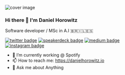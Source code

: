 ![cover image](https://user-images.githubusercontent.com/3278232/89234006-35828b00-d5eb-11ea-8580-5ad0aaace13d.jpg)
### Hi there 👋 I'm Daniel Horowitz

Software developer / MSc in A.I 
🇧🇷🇮🇱🇪🇸

[![twitter badge](https://img.shields.io/badge/twitter-horowitzd-1da1f2?style=flat-square&logo=twitter)](https://twitter.com/horowitzd)
[![speakerdeck badge](https://img.shields.io/badge/speakerdeck-horowitz-009287?style=flat-square&logo=speaker-deck)](https://speakerdeck.com/horowitz)
[![medium badge](https://img.shields.io/badge/blog-medium-12100E?style=flat-square&logo=medium)](https://medium.com/@danielhorowitzz)
[![instagram badge](https://img.shields.io/badge/instagram-danielhorowitz-C42D81?style=flat-square&logo=instagram)](https://www.instagram.com/danielhorowitz)

- 🏦 I’m currently working @ Spotify
- 📫 How to reach me: https://danielhorowitz.io
- 💬 Ask me about Anything
